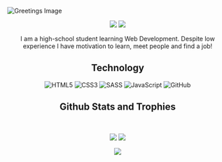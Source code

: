 ![Greetings Image](https://i.imgur.com/kR5XprB.png)

<p align="center">
 <img src="https://badges.pufler.dev/visits/dominikgorczyca/dominikgorczyca?color=blue&style=for-the-badge">
 <img src="https://badges.pufler.dev/repos/dominikgorczyca?color=blue&style=for-the-badge"/>
 
<!--  <img src="https://badges.pufler.dev/years/dominikgorczyca?color=blue&style=for-the-badge" /> -->
</p>


<p align="center">
  I am a high-school student learning Web Development. Despite low experience I have motivation to learn, meet people and find a job!
</p>  

<h2 align="center">Technology</h2>

<p align="center">
<img alt="HTML5" src="https://img.shields.io/badge/html5-%23E34F26.svg?style=for-the-badge&logo=html5&logoColor=white"/>
<img alt="CSS3" src="https://img.shields.io/badge/css3-%231572B6.svg?style=for-the-badge&logo=css3&logoColor=white"/>
  <img alt="SASS" src="https://img.shields.io/badge/SASS-hotpink.svg?style=for-the-badge&logo=SASS&logoColor=white"/>
<img alt="JavaScript" src="https://img.shields.io/badge/javascript-%23323330.svg?style=for-the-badge&logo=javascript&logoColor=%23F7DF1E"/>
<img alt="GitHub" src="https://img.shields.io/badge/github-%23121011.svg?style=for-the-badge&logo=github&logoColor=white"/>
  
</p>


<h2 align="center">
  Github Stats and Trophies 
</h2>
 
<br>

<p align = "center" >
  <img  src = "https://github-readme-stats.vercel.app/api?username=dominikgorczyca&show_icons=true&theme=react&line_height=27">
  <img src = "https://github-readme-stats.vercel.app/api/top-langs/?username=dominikgorczyca&langs_count=3&hide=ruby,dockerfile,shell,java,shaderlab,kotlin,hlsl&theme=react">
</p>


<p align="center">
  <img src="https://github-profile-trophy.vercel.app/?username=dominikgorczyca&theme=nord&column=6&row=1&margin-w=20">
</p>
